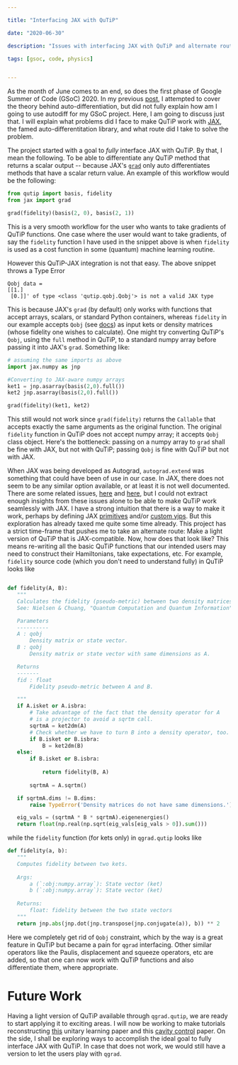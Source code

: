 ```yaml
---

title: "Interfacing JAX with QuTiP"

date: "2020-06-30"

description: "Issues with interfacing JAX with QuTiP and alternate routes to make QuTiP autodifferentiable"

tags: [gsoc, code, physics]


---
```


As the month of June comes to an end, so does the first phase of Google Summer of Code (GSoC) 2020. In my previous [post](https://araza6.github.io/posts/autodiff/autodiff/), I attempted to cover the theory behind auto-differentiation, but did not fully explain how am I going to use autodiff for my GSoC project. Here, I am going to discuss just that. I will explain what problems did I face to make QuTiP work with [JAX](https://jax.readthedocs.io/en/latest/index.html), the famed auto-differentitation library, and what route did I take to solve the problem.

The project started with a goal to _fully_ interface JAX with QuTiP. By that, I mean the following. To be able to differentiate any QuTiP method that returns a scalar output --  because JAX's [`grad`](https://jax.readthedocs.io/en/latest/jax.html#jax.grad) only auto differentiates methods that have a scalar return value. An example of this workflow would be the following: 

```python
from qutip import basis, fidelity 
from jax import grad

grad(fidelity)(basis(2, 0), basis(2, 1))

```
This is a very smooth workflow for the user who wants to take gradients of QuTiP functions. One case where the user would want to take gradients, of say the `fidelity` function I have used in the snippet above is when `fidelity` is used as a cost function in some (quantum) machine learning routine. 

However this QuTiP-JAX integration is not that easy. The above snippet throws a Type Error 
```
Qobj data =
[[1.]
 [0.]]' of type <class 'qutip.qobj.Qobj'> is not a valid JAX type
 ```
 This is because JAX's `grad` (by default) only works with functions that accept arrays, scalars, or standard Python containers, whereas `fidelity` in our example accepts `Qobj` (see [docs](http://qutip.org/docs/4.0.2/modules/qutip/metrics.html#fidelity)) as input kets or density matrices (whose fidelity one wishes to calculate). One might try converting QuTiP's `Qobj`, using the `full` method in QuTiP, to a standard numpy array before passing it into JAX's `grad`. Something like:
 ```python
 # assuming the same imports as above
 import jax.numpy as jnp

#Converting to JAX-aware numpy arrays
 ket1 = jnp.asarray(basis(2,0).full()) 
 ket2 jnp.asarray(basis(2,0).full())

grad(fidelity)(ket1, ket2)
 ```

 This still would not work since `grad(fidelity)` returns the ``Callable`` that accepts exactly the same arguments as the original function. The original `fidelity` function in QuTiP does not accept numpy array; it accepts `Qobj` class object. Here's the bottleneck: passing on a numpy array to `grad` shall be fine with JAX, but not with QuTiP; passing `Qobj` is fine with QuTiP but not with JAX. 

 When JAX was being developed as Autograd, ``autograd.extend`` was something that could have been of use in our case. In JAX, there does not seem to be any similar option available, or at least it is not well documented. There are some related issues, [here](https://github.com/google/jax/issues/446) and [here](https://github.com/google/jax/issues/1251), but I could not extract enough insights from these issues alone to be able to make QuTiP work seamlessly with JAX. I have a strong intuition that there is a way to make it work, perhaps by defining JAX [primitives](https://jax.readthedocs.io/en/latest/notebooks/How_JAX_primitives_work.html) and/or [custom vjps](https://github.com/google/jax/issues/1142). But this exploration has already taxed me quite some time already. This project has a strict time-frame that pushes me to take an alternate route: Make a light version of QuTiP that is JAX-compatible. Now, how does that look like? This means re-writing all the basic QuTiP functions that our intended users may need to construct their Hamiltonians, take expectations, etc. For example, `fidelity` source code (which you don't need to understand fully) in QuTiP looks like
 ```python

 def fidelity(A, B):
    """
    Calculates the fidelity (pseudo-metric) between two density matrices.
    See: Nielsen & Chuang, "Quantum Computation and Quantum Information"

    Parameters
    ----------
    A : qobj
        Density matrix or state vector.
    B : qobj
        Density matrix or state vector with same dimensions as A.

    Returns
    -------
    fid : float
        Fidelity pseudo-metric between A and B.

    """
    if A.isket or A.isbra:
        # Take advantage of the fact that the density operator for A
        # is a projector to avoid a sqrtm call.
        sqrtmA = ket2dm(A)
        # Check whether we have to turn B into a density operator, too.
        if B.isket or B.isbra:
            B = ket2dm(B)
    else:
        if B.isket or B.isbra:
            
            return fidelity(B, A)
       
        sqrtmA = A.sqrtm()

    if sqrtmA.dims != B.dims:
        raise TypeError('Density matrices do not have same dimensions.')

    eig_vals = (sqrtmA * B * sqrtmA).eigenenergies()
    return float(np.real(np.sqrt(eig_vals[eig_vals > 0]).sum()))

 ```

 while the `fidelity` function (for kets only) in `qgrad.qutip` looks like 

 ```python
def fidelity(a, b):
    """
    Computes fidelity between two kets.
    
    Args:
        a (`:obj:numpy.array`): State vector (ket)
        b (`:obj:numpy.array`): State vector (ket)
        
    Returns:
        float: fidelity between the two state vectors
    """
    return jnp.abs(jnp.dot(jnp.transpose(jnp.conjugate(a)), b)) ** 2
 ```

Here we completely get rid of `Qobj` constraint, which by the way is a great feature in QuTiP but became a pain for `qgrad` interfacing. Other similar operators like the Paulis, displacement and squeeze operators, etc are added, so that one can now work with QuTiP functions and also differentiate them, where appropriate.

# Future Work

Having a light version of QuTiP available through `qgrad.qutip`, we are ready to start applying it to exciting areas. I will now be working to make tutorials reconstructing [this](https://arxiv.org/abs/2001.11897) unitary learning paper and this [cavity control](https://arxiv.org/abs/2004.14256) paper. On the side, I shall be exploring ways to accomplish the ideal goal to fully interface JAX with QuTiP. In case that does not work, we would still have a version to let the users play with `qgrad`. 

